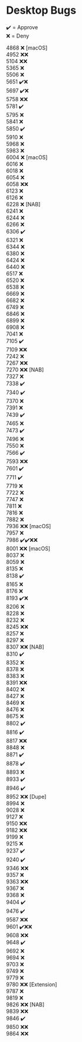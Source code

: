 # Desktop Bugs

✔️ = Approve  
❌ = Deny

4868 ❌ [macOS]  
4952 ❌❌  
5104 ❌❌  
5365 ❌  
5506 ❌  
5651 ✔️❌  
5697 ✔️❌  
5758 ❌❌  
5781 ✔️  
5795 ❌  
5841 ❌  
5850 ✔️  
5910 ❌  
5968 ❌  
5983 ❌  
6004 ❌ [macOS]  
6016 ❌  
6018 ❌  
6054 ❌  
6058 ❌❌  
6123 ❌  
6126 ❌  
6228 ❌ [NAB]  
6241 ❌  
6244 ❌  
6266 ❌  
6306 ✔️  
6321 ❌  
6344 ❌  
6380 ❌  
6424 ❌  
6440 ❌  
6517 ❌  
6520 ❌  
6538 ❌  
6669 ❌  
6682 ❌  
6749 ❌  
6846 ❌  
6899 ❌  
6908 ❌  
7041 ❌  
7105 ✔️  
7109 ❌❌  
7242 ❌  
7267 ❌❌  
7270 ❌❌ [NAB]  
7327 ❌  
7338 ✔️  
7340 ✔️  
7370 ❌  
7391 ❌  
7439 ✔️  
7465 ❌  
7473 ✔️  
7496 ❌  
7550 ❌  
7566 ✔️  
7593 ❌❌  
7601 ✔️  
7711 ✔️  
7719 ❌  
7722 ❌  
7747 ❌  
7811 ❌  
7816 ❌  
7882 ❌  
7936 ❌❌ [macOS]  
7957 ❌  
7986 ✔️✔️❌❌  
8001 ❌❌ [macOS]  
8037 ❌  
8059 ❌  
8135 ❌  
8138 ✔️  
8165 ❌  
8176 ❌  
8193 ✔️❌  
8206 ❌  
8228 ❌  
8232 ❌  
8245 ❌❌  
8257 ❌  
8297 ❌  
8307 ❌❌ [NAB]  
8310 ✔️  
8352 ❌  
8378 ❌  
8383 ❌  
8391 ❌❌  
8402 ❌  
8427 ❌  
8469 ❌  
8476 ❌  
8675 ❌  
8802 ✔️  
8816 ✔️  
8817 ❌❌  
8848 ❌  
8871 ✔️  
8878 ✔️  
8893 ❌  
8933 ✔️  
8946 ✔️  
8952 ❌❌ [Dupe]  
8994 ❌  
9028 ❌  
9127 ❌  
9150 ❌❌  
9182 ❌❌  
9199 ❌  
9215 ❌  
9237 ✔️  
9240 ✔️  
9346 ❌❌  
9357 ❌  
9363 ❌❌  
9367 ❌  
9368 ❌  
9404 ✔️  
9476 ✔️  
9587 ❌❌  
9601 ✔️❌❌  
9608 ❌❌  
9648 ✔️  
9692 ❌  
9694 ❌  
9703 ❌  
9749 ❌  
9779 ❌  
9780 ❌❌ [Extension]  
9787 ❌  
9819 ❌  
9826 ❌❌ [NAB]  
9839 ❌❌  
9846 ✔️  
9850 ❌❌  
9864 ❌❌
